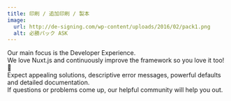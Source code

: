 ```yaml
---
title: 印刷 / 追加印刷 / 製本
image:
  url: http://de-signing.com/wp-content/uploads/2016/02/pack1.png
  alt: 必勝パック ASK
---
```


Our main focus is the Developer Experience.  
We love Nuxt.js and continuously improve the framework so you love it too! 💚  
Expect appealing solutions, descriptive error messages, powerful defaults and detailed documentation.  
If questions or problems come up, our helpful community will help you out.
